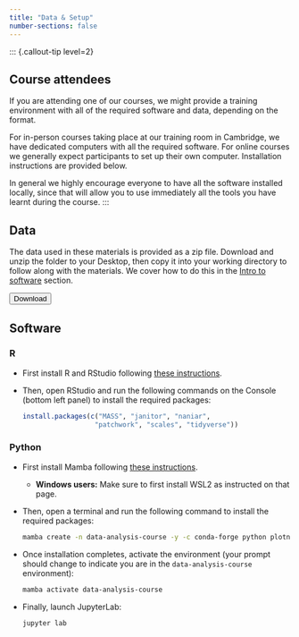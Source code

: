 ```yaml
---
title: "Data & Setup"
number-sections: false
---
```


<!-- 
Note for Training Developers:
We provide instructions for commonly-used software as commented sections below.
Uncomment the sections relevant for your materials, and add additional instructions where needed (e.g. specific packages used).
Note that we use tabsets to provide instructions for all three major operating systems.
-->

::: {.callout-tip level=2}
## Course attendees

If you are attending one of our courses, we might provide a training environment with all of the required software and data, depending on the format.

For in-person courses taking place at our training room in Cambridge, we have dedicated computers with all the required software. For online courses we generally expect participants to set up their own computer. Installation instructions are provided below.

In general we highly encourage everyone to have all the software installed locally, since that will allow you to use immediately all the tools you have learnt during the course.
:::

## Data

The data used in these materials is provided as a zip file. 
Download and unzip the folder to your Desktop, then copy it into your working directory to follow along with the materials. We cover how to do this in the [Intro to software](materials/da1-01-intro-software.qmd) section.

<!-- Note for Training Developers: add the link to 'href' -->
<a href="https://github.com/cambiotraining/data-analysis-in-r-and-python/raw/refs/heads/main/data.zip">
  <button class="btn"><i class="fa fa-download"></i> Download</button>
</a>

## Software

### R

- First install R and RStudio following [these instructions](https://cambiotraining.github.io/software-installation/materials/r-base.html).
- Then, open RStudio and run the following commands on the Console (bottom left panel) to install the required packages:

    ```r
    install.packages(c("MASS", "janitor", "naniar", 
                      "patchwork", "scales", "tidyverse"))
    ```

### Python

- First install Mamba following [these instructions](file:///C:/Users/hugot/Documents/crit/repos/software-installation/_site/materials/mamba.html).
  - **Windows users:** Make sure to first install WSL2 as instructed on that page.
- Then, open a terminal and run the following command to install the required packages:

  ```bash
  mamba create -n data-analysis-course -y -c conda-forge python plotnine pyjanitor matplotlib missingno numpy pandas seaborn textwrap jupyterlab
  ```

- Once installation completes, activate the environment (your prompt should change to indicate you are in the `data-analysis-course` environment):

  ```bash
  mamba activate data-analysis-course
  ```
  
- Finally, launch JupyterLab:

  ```bash
  jupyter lab
  ```
